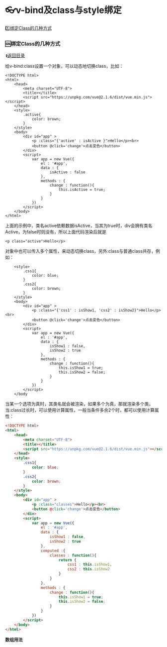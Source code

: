 # :eyeglasses:v-bind及class与style绑定 #

<b id="t"></b>

:one:[绑定Class的几种方式](#a1)

<p id="a1"></p>

### :cool:绑定Class的几种方式 ###

:arrow_double_up:[返回目录](#t)

给v-bind:class设置一个对象，可以动态地切换class，比如：

```vue
<!DOCTYPE html>
<html>
	<head>
		<meta charset="UTF-8">
		<title></title>
		<script src="https://unpkg.com/vue@2.1.6/dist/vue.min.js"></script>
	</head>
	<style>
		.active{
			color: brown;
		}
	</style>
	<body>
		<div id="app" >
			<p :class="{'active' : isActive }">Hello</p><br>
			<button @click='change'>点击变色</button>
		</div>
		<script>
			var app = new Vue({
				el : '#app',
				data : {
					isActive : false
				},
				methods : {
					change : function(){
						this.isActive = true;
					}
				}
			})
		</script>
	</body>
</html>
```

上面的示例中，类名active依赖数据isActive，当其为true时，div会拥有类名Active，为false时则没有，所以上面代码渲染后就是

`<p class="active">Hello</p>`

对象中也可以传入多个属性，来动态切换class，另外:class与普通class共存，例如：

```vue
	<style>
		.css1{
			color: blue;
		}
		.css2{
			color: brown;
		}
	</style>
	<body>
		<div id="app" >
			<p :class="{'css1' : isShow1, 'css2' : isShow2}">Hello</p><br>
			<button @click='change'>点击变色</button>
		</div>
		<script>
			var app = new Vue({
				el : '#app',
				data : {
					isShow1 : false,
					isShow2 : true
				},
				methods : {
					change : function(){
						this.isShow1 = true;
						this.isShow2 = false;
					}
				}
			})
		</script>
	</body
```

当某一个选项为真时，其类名就会被渲染，如果多个为真，那就渲染多个类。当:class过长时，可以使用计算属性，一般当条件多余2个时，都可以使用计算属性：

```html
<!DOCTYPE html>
<html>
	<head>
		<meta charset="UTF-8">
		<title></title>
		<script src="https://unpkg.com/vue@2.1.6/dist/vue.min.js"></script>
	</head>
	<style>
		.css1{
			color: blue;
		}
		.css2{
			color: brown;
		}
	</style>
	<body>
		<div id="app" >
			<p :class="classes">Hello</p><br>
			<button @click='change'>点击变色</button>
		</div>
		<script>
			var app = new Vue({
				el : '#app',
				data : {
					isShow1 : false,
					isShow2 : true
				},
				computed :{
					classes : function(){
						return {
							css1 : this.isShow1,
							css2 : this.isShow2
						}
					}
				},
				methods : {
					change : function(){
						this.isShow1 = true;
						this.isShow2 = false;
					}
				}
			})
		</script>
	</body>
</html>
```


**数组用法**







